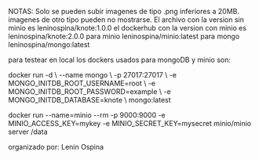 NOTAS:
Solo se pueden subir imagenes de tipo .png inferiores a 20MB. imagenes de otro tipo pueden no mostrarse.
El archivo con la version sin minio es leninospina/knote:1.0.0
el dockerhub con la version con minio es leninospina/knote:2.0.0
para minio leninospina/minio:latest
para mongo leninospina/mongo:latest

para testear en local los dockers usados para mongoDB y minio son:


docker run -d \ --name mongo \ -p 27017:27017 \ -e MONGO_INITDB_ROOT_USERNAME=root \ -e MONGO_INITDB_ROOT_PASSWORD=example \ -e MONGO_INITDB_DATABASE=knote \ mongo:latest 

docker run --name=minio --rm -p 9000:9000 -e MINIO_ACCESS_KEY=mykey -e MINIO_SECRET_KEY=mysecret minio/minio server /data

organizado por: Lenin Ospina